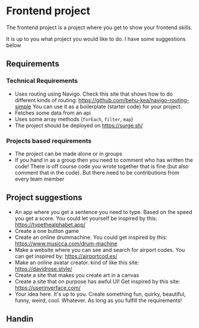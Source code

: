 # Frontend project

The frontend project is a project where you get to show your frontend skills. 



It is up to you what project you would like to do. I have some suggestions below



## Requirements

### Technical Requirements

- Uses routing using Navigo. Check this site that shows how to do different kinds of routing: https://github.com/behu-kea/navigo-routing-simple
  You can use it as a boilerplate (starter code) for your project. 
- Fetches some data from an api
- Uses some array methods (`forEach`, `filter`, `map`)
- The project should be deployed on https://surge.sh/



### Projects based requirements

- The project can be made alone or in groups
- If you hand in as a group then you need to comment who has written the code! There is off course code you wrote together that is fine (but also comment that in the code). But there need to be contributions from every team member



## Project suggestions

- An app where you get a sentence you need to type. Based on the speed you get a score. You could let yourself be inspired by this: https://typethealphabet.app/
- Create a one button game
- Create an online drummachine. You could get inspired by this: https://www.musicca.com/drum-machine
- Make a website where you can see and search for airport codes. You can get inspired by: https://airportcod.es/
- Make an online avatar creator. kind of like this site: https://davidrose.style/
- Create a site that makes you create art in a canvas
- Create a site that on purpose has awful UI! Get inspired by this site: https://userinyerface.com/
- Your idea here. It's up to you. Create something fun, quirky, beautiful, funny, weird, cool. Whatever. As long as you fulfill the requirements!



## Handin

